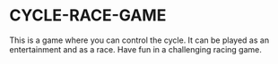 # CYCLE-RACE-GAME
This is a game where you can control the cycle. It can be played as an entertainment and as a race. Have fun in a challenging racing game.
